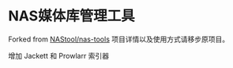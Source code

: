 # NAS媒体库管理工具
Forked from [NAStool/nas-tools](https://github.com/NAStool/nas-tools)
项目详情以及使用方式请移步原项目。

增加 Jackett 和 Prowlarr 索引器
